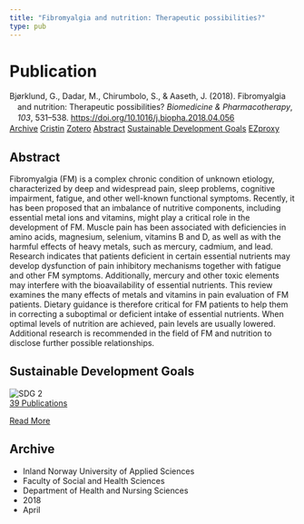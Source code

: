 ```yaml
---
title: "Fibromyalgia and nutrition: Therapeutic possibilities?"
type: pub
---
```

<h1>Publication</h1>
<article id="csl-bib-container-BK3E5SZF" class="csl-bib-container">
  <div class="csl-bib-body" style="line-height: 1.35; padding-left: 1em; text-indent:-1em;">
  <div class="csl-entry">Bj&#xF8;rklund, G., Dadar, M., Chirumbolo, S., &amp; Aaseth, J. (2018). Fibromyalgia and nutrition: Therapeutic possibilities? <i>Biomedicine &amp; Pharmacotherapy</i>, <i>103</i>, 531&#x2013;538. <a href="https://doi.org/10.1016/j.biopha.2018.04.056">https://doi.org/10.1016/j.biopha.2018.04.056</a></div>
</div>
  <div class="csl-bib-buttons">
    <a href="#taxonomy-article-BK3E5SZF" class="csl-bib-button">Archive</a>
    <a href="https://app.cristin.no/results/show.jsf?id=1581033" alt="Cristin URL" class="csl-bib-button">Cristin</a>
    <a href="http://zotero.org/groups/5022929/items/BK3E5SZF" alt="Zotero URL" class="csl-bib-button">Zotero</a>
    <a href="#abstract-article-BK3E5SZF" class="csl-bib-button">Abstract</a>
    <a href="#sdg-article-BK3E5SZF" class="csl-bib-button">Sustainable Development Goals</a>
    <a href="http://ezproxy.inn.no/login?url=https://doi.org/10.1016/j.biopha.2018.04.056" class="csl-bib-button">EZproxy</a>
  </div>
  <div id="csl-bib-meta-container-BK3E5SZF"></div>
</article>
<div id="csl-bib-meta-BK3E5SZF" class="csl-bib-meta">
  <article id="abstract-article-BK3E5SZF" class="abstract-article">
    <h1>Abstract</h1>
    Fibromyalgia (FM) is a complex chronic condition of unknown etiology, characterized by deep and widespread pain, sleep problems, cognitive impairment, fatigue, and other well-known functional symptoms. Recently, it has been proposed that an imbalance of nutritive components, including essential metal ions and vitamins, might play a critical role in the development of FM. Muscle pain has been associated with deficiencies in amino acids, magnesium, selenium, vitamins B and D, as well as with the harmful effects of heavy metals, such as mercury, cadmium, and lead. Research indicates that patients deficient in certain essential nutrients may develop dysfunction of pain inhibitory mechanisms together with fatigue and other FM symptoms. Additionally, mercury and other toxic elements may interfere with the bioavailability of essential nutrients. This review examines the many effects of metals and vitamins in pain evaluation of FM patients. Dietary guidance is therefore critical for FM patients to help them in correcting a suboptimal or deficient intake of essential nutrients. When optimal levels of nutrition are achieved, pain levels are usually lowered. Additional research is recommended in the field of FM and nutrition to disclose further possible relationships.
  </article>
  <article id="sdg-article-BK3E5SZF" class="sdg-article">
    <h1>Sustainable Development Goals</h1>
    <div class="sdg-container"><div id="sdg2" class="sdg">
<img src="{{< params subfolder >}}images/sdg/sdg02_en.png" class="image" alt="SDG 2">
<div class="sdg-overlay">
<a href="{{< params subfolder >}}en/archive/?sdg=2#archive" class="sdg-publication-count"><span>39</span> Publications</a>
<p><a href="https://sdgs.un.org/goals/goal2" class="sdg-read-more">Read More</a></p>
</div>
</div></div>
  </article>
  <article id="taxonomy-article-BK3E5SZF" class="taxonomy-article">
    <h1>Archive</h1>
    <ul>
      <li>Inland Norway University of Applied Sciences</li>
      <li>Faculty of Social and Health Sciences</li>
      <li>Department of Health and Nursing Sciences</li>
      <li>2018</li>
      <li>April</li>
    </ul>
  </article>
</div>

